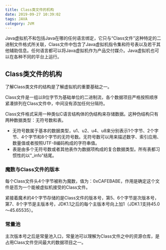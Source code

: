 ```yaml
---
title: Class类文件的机构
date: 2019-09-27 10:39:02
tags: JAVA
category: JVM
---
```


Java虚拟机不和包括Java在哪的任何语言绑定，它只与“Class文件”这种特定的二进制文件格式所关联，Class文件中包含了Java虚拟机指令集和符号表以及若干其他辅助信息。任何语言都可以将Java虚拟机作为产品交付媒介。Java虚拟机也可以在各种不同的平台上运行。

## Class类文件的机构

了解Class类文件的结构是了解虚拟机的重要基础之一。

Class文件是一组以8位字节为基础单位的二进制流，各个数据项目严格按照顺序紧凑排列在Class文件中，中间没有添加任何分隔符。

Class文件格式采用一种类似C语言结构体的伪结构来存储数据。这种伪结构只有两种数据类型：无符号数和表。

- 无符号数属于基本的数据类型，u1、u2、u4、u8来分别表示1个字节、2个字节、4个字节和8个字节的无符号数。无符号数可以用来描述数字、索引应用、数量值或者按照UTF-8编码构成的字符串值。
- 表是由多个无符号数或者其他表作为数据项构成的复合数据类型。所有表都习惯性的以"_info"结尾。

### 魔数与Class文件的版本

每个Class文件头4个字节被称为魔数，值为：0xCAFEBABE，作用是确定这个文件是否为一个能被虚拟机接受的Class文件。

紧接着魔术的4个字节存储的是Class文件的版本号，第5、6个字节是次版本号，第7、8个字节是主版本号，JDK1.1之后的每个主版本号向上加1（JDK1.1支持45.0～45.65535）。

### 常量池

主次版本号之后是常量池入口，常量池可以理解为Class文件之中的资源仓库，是占用Class文件空间最大的数据项目之一。